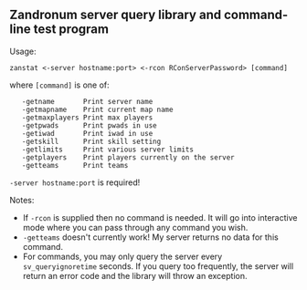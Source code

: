Zandronum server query library and command-line test program
------------------------------------------------------------

Usage:

`zanstat <-server hostname:port> <-rcon RConServerPassword> [command]`

where `[command]` is one of:

```
   -getname       Print server name
   -getmapname    Print current map name
   -getmaxplayers Print max players  
   -getpwads      Print pwads in use  
   -getiwad       Print iwad in use  
   -getskill      Print skill setting  
   -getlimits     Print various server limits  
   -getplayers    Print players currently on the server  
   -getteams      Print teams  
```

`-server hostname:port` is required!

Notes:
   * If `-rcon` is supplied then no command is needed. It will go into interactive mode where you can pass through any command you wish.
   * `-getteams` doesn't currently work! My server returns no data for this command.
   * For commands, you may only query the server every `sv_queryignoretime` seconds. If you query too frequently, the server will return an error code and the library will throw an exception.
